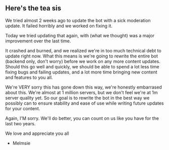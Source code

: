 ## Here's the tea sis

We tried almost 2 weeks ago to update the bot with a sick moderation update. It failed horribly and we worked on fixing it.

Today we tried updating that again, with (what we thought) was a major improvement over the last time.

It crashed and burned, and we realized we're in too much technical debt to update right now. What this means is we're going to rewrite the entire bot (backend only, don't worry) before we work on any more content updates. Should this go well and quickly, we should be able to spend a lot less time fixing bugs and failing updates, and a lot more time bringing new content and features to you all.

We're VERY sorry this has gone down this way, we're honestly embarrased about this. We're almost at 1 million servers, but we don't feel we're at 1m server quality yet. So our goal is to rewrite the bot in the best way we possibly can to ensure stability and ease of use while writing future updates for your content.

Again, I'M sorry. We'll do better, you can count on us like you have for the last two years.

We love and appreciate you all

- Melmsie